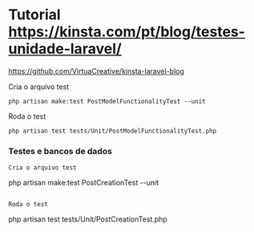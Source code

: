 # Tutorial https://kinsta.com/pt/blog/testes-unidade-laravel/

https://github.com/VirtuaCreative/kinsta-laravel-blog


Cria o arquivo test
```
php artisan make:test PostModelFunctionalityTest --unit
```

Roda o test
```
php artisan test tests/Unit/PostModelFunctionalityTest.php
```

### Testes e bancos de dados

```
Cria o arquivo test
```
php artisan make:test PostCreationTest --unit
```

Roda o test
```
php artisan test tests/Unit/PostCreationTest.php
```